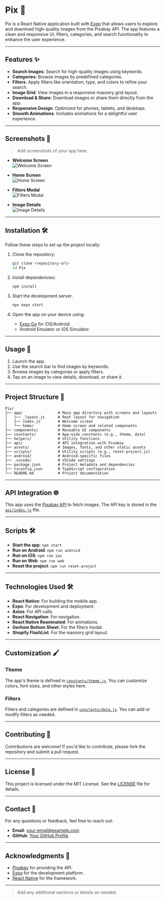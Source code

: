 # Pix 📸

Pix is a React Native application built with [Expo](https://expo.dev) that allows users to explore and download high-quality images from the Pixabay API. The app features a clean and responsive UI, filters, categories, and search functionality to enhance the user experience.

---

## Features ✨

- **Search Images**: Search for high-quality images using keywords.
- **Categories**: Browse images by predefined categories.
- **Filters**: Apply filters like orientation, type, and colors to refine your search.
- **Image Grid**: View images in a responsive masonry grid layout.
- **Download & Share**: Download images or share them directly from the app.
- **Responsive Design**: Optimized for phones, tablets, and desktops.
- **Smooth Animations**: Includes animations for a delightful user experience.

---

## Screenshots 📱

> Add screenshots of your app here.

- **Welcome Screen**  
  ![Welcome Screen](placeholder-for-image)

- **Home Screen**  
  ![Home Screen](placeholder-for-image)

- **Filters Modal**  
  ![Filters Modal](placeholder-for-image)

- **Image Details**  
  ![Image Details](placeholder-for-image)

---

## Installation 🛠️

Follow these steps to set up the project locally:

1. Clone the repository:

   ```bash
   git clone <repository-url>
   cd Pix
   ```

2. Install dependencies:

   ```bash
   npm install
   ```

3. Start the development server:

   ```bash
   npx expo start
   ```

4. Open the app on your device using:
   - [Expo Go](https://expo.dev/client) for iOS/Android.
   - Android Emulator or iOS Simulator.

---

## Usage 🚀

1. Launch the app.
2. Use the search bar to find images by keywords.
3. Browse images by categories or apply filters.
4. Tap on an image to view details, download, or share it.

---

## Project Structure 📂

```
Pix/
├── app/                # Main app directory with screens and layouts
│   ├── _layout.js      # Root layout for navigation
│   ├── index.js        # Welcome screen
│   └── home/           # Home screen and related components
├── components/         # Reusable UI components
├── constants/          # App-wide constants (e.g., theme, data)
├── helpers/            # Utility functions
├── api/                # API integration with Pixabay
├── assets/             # Images, fonts, and other static assets
├── scripts/            # Utility scripts (e.g., reset-project.js)
├── android/            # Android-specific files
├── .vscode/            # VSCode settings
├── package.json        # Project metadata and dependencies
├── tsconfig.json       # TypeScript configuration
└── README.md           # Project documentation
```

---

## API Integration 🌐

This app uses the [Pixabay API](https://pixabay.com/api/docs/) to fetch images. The API key is stored in the [`api/index.js`](api/index.js) file.

---

## Scripts 🛠️

- **Start the app**: `npm start`
- **Run on Android**: `npm run android`
- **Run on iOS**: `npm run ios`
- **Run on Web**: `npm run web`
- **Reset the project**: `npm run reset-project`

---

## Technologies Used 🛠️

- **React Native**: For building the mobile app.
- **Expo**: For development and deployment.
- **Axios**: For API calls.
- **React Navigation**: For navigation.
- **React Native Reanimated**: For animations.
- **Gorhom Bottom Sheet**: For the filters modal.
- **Shopify FlashList**: For the masonry grid layout.

---

## Customization 🖌️

### Theme
The app's theme is defined in [`constants/theme.js`](constants/theme.js). You can customize colors, font sizes, and other styles here.

### Filters
Filters and categories are defined in [`constants/data.js`](constants/data.js). You can add or modify filters as needed.

---

## Contributing 🤝

Contributions are welcome! If you'd like to contribute, please fork the repository and submit a pull request.

---

## License 📄

This project is licensed under the MIT License. See the [LICENSE](LICENSE) file for details.

---

## Contact 📧

For any questions or feedback, feel free to reach out:

- **Email**: [your-email@example.com](mailto:your-email@example.com)
- **GitHub**: [Your GitHub Profile](https://github.com/your-profile)

---

## Acknowledgments 🙏

- [Pixabay](https://pixabay.com) for providing the API.
- [Expo](https://expo.dev) for the development platform.
- [React Native](https://reactnative.dev) for the framework.

---

> Add any additional sections or details as needed.
